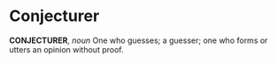 # Conjecturer

**CONJECTURER**, _noun_ One who guesses; a guesser; one who forms or utters an opinion without proof.